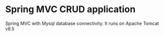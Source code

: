 # Spring MVC CRUD application 

Spring MVC with Mysql database connectivity.
It runs on Apache Tomcat v8.5

